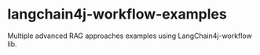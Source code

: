 # langchain4j-workflow-examples
Multiple advanced RAG approaches examples using LangChain4j-workflow lib.
